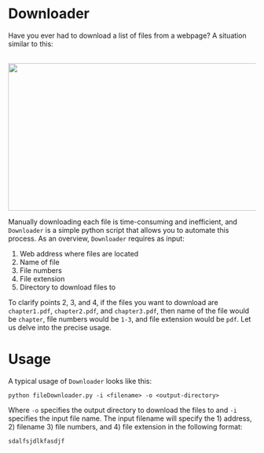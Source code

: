 # Downloader

Have you ever had to download a list of files from a webpage? A situation similar to this:

<br>
<img height = "300" width = "550" src = "https://github.com/CalvinTChi/Downloader/blob/master/pic1.pngg" />
<br>

Manually downloading each file is time-consuming and inefficient, and `Downloader` is a simple python script that allows you to automate this process. As an overview, `Downloader` requires as input:

1. Web address where files are located
2. Name of file
3. File numbers 
4. File extension
5. Directory to download files to

To clarify points 2, 3, and 4, if the files you want to download are `chapter1.pdf`, `chapter2.pdf`, and `chapter3.pdf`, then name of the file would be `chapter`, file numbers would be `1-3`, and file extension would be `pdf`. Let us delve into the precise usage.

# Usage
A typical usage of `Downloader` looks like this:

`python fileDownloader.py -i <filename> -o <output-directory>`

Where `-o` specifies the output directory to download the files to and `-i` specifies the input file name. The input filename will specify the 1) address, 2) filename 3) file numbers, and 4) file extension in the following format:

```
sdalfsjdlkfasdjf
```
